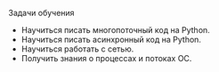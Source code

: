 Задачи обучения
* Научиться писать многопоточный код на Python.
* Научиться писать асинхронный код на Python.
* Научиться работать с сетью.
* Получить знания о процессах и потоках ОС.